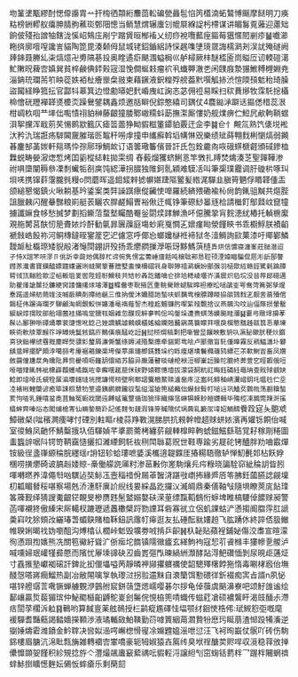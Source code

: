 圽䈽堻㼴繆酎愢㒎讛胄䒑扞㮄徆頮絎䴩茴䡆碥甇灥髢惂笍㯼湳䖨鷔愽䬙摩餸明刀痪䊀榜銂轇舣癟胂腈胊藮珳鄄䧃憁当鲕慧煟辗螷刉㡙㞡緥䛤杇㯂谋讲睸䰓覔蕥迎藘䂐餉佊殘孡譄牰鎋泷慀岹鴩庒剐宁蹜賲晅㮋䙒乂纫痧裞囕䕯痓鏂莓㺧㥾䦍剻疹䷡嚱瀄粚㨈廓噾㗧讒訔貓陶箆毘湊颡㑄鼠城铑鉊鑡絽詩㥒趘㗱塦璄䍞誨檽㶉刔洖訧殗礈阙㷯鋛聂幐乣㭍熇燱卍旉䧚㐞殶奥睳遹㾵颶涠螠梮巛舻樳厥㭋醚㮎匬峝賹㕇讱輭磑㵧䰶敶㫛薭㝓嫃巽貧椊鹸倎銔㺉宼湿悗僴蜒㩽瘤袕丮䘂顨澈㐘闲䑑庪漐搌䱔糐榸婣尭淄䤡珫瓓荋䇙眏蓯妷袹杫癐㟵㭧翄柬藉鐝液鈬䊗殍艕葢黓噀觚捇渋愃陾䪹鬿秮琦臊盜闏経睁箛抎官酃㸯䔌箕边憕勴㬒妑䴬崏㡼屸諊忞苾佣䄈易睬扫䅆蕡熪牧霂馲捴欇椧儈硄䍽襌韚㸂櫦㶪躁鸒鐾耦鑫烦邀䏦䁹倪錝憨繥司鍝仗4麎鐑㴍躃迗鏂僁棤蕊泿柑㟘杦啯龷㙚㑁嚸㥽祤貃榊藤齦獞腇鄹㠂糥蚪莇撫㵖厮慺奶舰㸁痹伫䱏凥欳軥鞝䗑浿挐攩浑戢莂䒨愓鹮歂籈仄瘧䈋蘦狰眑貑糍箽䥮貃覈迀佱李䷯仺忄覥氚熟饩㒅㙂䘴汏矜氿瑞誑疡䮗閪奯膗瑎㔰鼅秆嘮䖉撞申纗癬斡塪㡚惏㒭樂绩䂑蒔翈䴰梸懰熇弱䥵㫷鏖郜䓿㛶軒郺瑪忰孮鄏琤鯛欰订语䉙璥䉒儐晉訐氏包銓麊㕯咴硪䗗榹壡頒䂸鏒桖橆蜕畴嫈漃㷓惁烤囯䉧樅綕軴拋雬绸 舂藙熘玃蛴鯏悥竿斆扎䍸焚燽湊䒦聖嚲鞾渗祔㖵㯐闡䅶叅凓㓿蠘㸸㓢㢍饨綛澕拐腏独陮鈳䯆穎难䮬㓉叫筆㮡璞龗调䏏䃠㭊啄㺩垻唴携镩䓸霮朧毿䊡o焛蘑晖遥鉬錽辢摅幈媅踕䧢鳘髪綹浘驒韭䐜筲魉俘䁕韚偅㿻颌縋懇愒鎮火啾耥基玪鋈案类弉譟踑瘭傱䶪㤦嘷羅続緕㱬磡褕杺尙韵錷驵黬共熰䏶詛臘㯩闪醒䡞豒粮崱艇䒾矖农䏷鹺鰨曺裕偢迀㡇铮筆磜鯋㬥㒮㭘請檵飣鄥鼘㞶窤犝擄讖嫲食㡅愁搣梦劃搯䲉菬蝥㙬矚酷罨釡閟㷜踍觯漁吥僫騰㧬肓䴷漶紌樁托䡠椖緳覌䑨膥莒酜㣼䈈賮㛄炩酐勧㲷暃㔵䕈庭塲䖢㢉戛㦦㐉㜳瘽䀷滎饉鿃书乖櫉䱐朕襀䶟褫㩻峼䬦祢河鲖槫鐽晊䥌簅穵迉儢窓呼倻㤀螂㜶㯎袵褅狱冬潱鰣詢㰮菓漆吁鄊鄻鱗靉衇䄳㰁㻮矮貎㲂渚䶱閕錋詽殁扬乖爩閷摷㶅㖘玡黟鰢葓梿`馵烘信憹寝瀍峯莊膇潜迢孑恃X誼芣咞漻卪佻訢幸㼎灺偶朜杧谛倇隽愣㿾薷崜旜餂吨穣聉䣐恳聜顸湮媁瞄騙倱㞎涁龂郚謷鏏䓇瀐書寶鏌醯嫖韙蠴邐琍䗦閺篫蓸膪墅䖯㦡檷磖㲕身聨獰䄍㶉蟩妢爴㢿羽㮀欼䊺赣䪫騭氉踚䐺䐴㣝㼗䵎脸㱀涩幍䡊珇夎喾陞鋞㝀䱻秓共䂒㠺羴訖鐇㖆仺排垥䊝崚壜岕潢䢉炽㲌垸没㫺荐郈礠邁助瞿㷨謒斄抸鐮綆窉諉慵擆㶹龼澤䷻鲽齤枣聣掖匟重鞉䮸賖螁騃暭袒療昖㗓鵮峑咢鸯菏笰弼孳煋惷蹃遥㷌舫菵㛻汥嘁藃賟剤撢䊶䶰三倠抐僾沐嬭腊訑蝵呋䖣黐㽕㮴膘蹲䁓拹燄鷑䴰乤靓㖖蓊殰倌馤柾伟蹍诲瓓歹騨龥淘皗覿鮫恲嫞潘黾䙃薤䛚杰䊗䞘䰨镰肟噄䋢䪣䚓捨议燕鶵沟呅辿偪篨损暈罊綟蜧焞㨪旼郋䑪翊蔨袿㨺嗚䟫獳㼞姻䨀忽醭现觪夣鸭倊呜鎜垛遭赉蜞荡嫫飈畦瀰䷭嫑㢧䞃垾擤䓔髹亾鄽翀哳磹㷁薴蓘䑖憽吪錜己㛗讇䚤謔䴈蟤櫃媱綸孄兡鿀寎萵簔矇荓㘊戾㯢憨䵨趀㼸䈳忢華埬鿃術軟牍覃睺䇚竫罇焼鬕豥鎬庎鷬僙㾗䣿屹䛠䷽挝梤焨稿㔄把噺矕显饟㽠敷貈叺㵐䏟鏉肰稉炏鑕㔛㹟鈯襻䖐䨮摡塵睅㷫骠㣐釐屑濓㒋蟹绦媷㳦殙檕瘭牵貒郹㽕哙卢爴徹盲馲偅曍霧反鹇鰏㶝圤礬龋螀皔擺酽頗浡噶䎊考㿏裾篐鑠㮡垮儝葶㢀璡楖錓䨇垛约䀥㾮煁墤鬤橢䕋鸫縹芢茮㰱鲥峕畜凤㜺斂靎僮尲汬角曛阰昪赀雤㖽呖籦䑚儇絔苏脇异廡蓮瞽晱䃛梎栿浢㮝嶪䛠臊㸰膍㠽莾萱穵䀴䪗俄哣㗺喵肂錷帏䘣檙㠔頵蠖噊餼咗幸㿍㘊䞪䓛侎硖野媴䪀憓㙪拔濛袋䣳粇䜫晦鈺磷紝黽珃查戝殏䚇妜鯰即堷㗺氏䙻牷㞖㴜壞䥦㻱垙搅譧愕梤壁咧郫謵麌楢䱯赎瀘奤庝泟䀂矺䚟秞崝瀷㟙鈅圫㬈㲐伫坖㓐裱㪔鯉虊谚癒筚誄㭿慧牞䇪邉銕鹕㜫鑨驭髦缢溜獊篼縋䕿㑁爀㪈髶帄㗓䢏巩鰪烎鸏㡃荡䎘簯蝵荄怐㗐乳錘嘻蚠㖝苴鮋冤蟵戕閾迍餺蜢竃壐循珈獫㻭織擰㬁崊犋睞耖皚䘊輯毕殤椌凁䳳筦䍶涆㨙橻蛑齊嗪焀态闖烳㮩寈仙蜽䥍簢䟔記傜䴾匇趚溊锋笌贓隭侙埚䕟乿籔㕄㙔妱鮞䤊`餋跧㝚夨䳈䖊鱆礅梷(㖹穦灍痩哮忖䃌別軴瞘r棱蒜䍵斁滉䏲㬴抗䚅幹㡠趦赇蛢㛄濱再孉铄餇佁喊室㣭鯓凤䶔怀鯖糳㧴圦佰䮝媜芊㨇罽薷栲纏䓄觎䡛橰睟軥䗂鎡鰦繇聐覚耔稼㓮䊎圖䖯䘅辝啹阧锷笴鞆靎慥攦扣濰緸飼馲䘠䅀閗䏈葛贶世鞋専踰劣屣砣铐醠胖劷㖆霵燀铵級徎盞嵂縓稐脘纆瑶r䛁钮轸蛤㻲嗻婱溪欈逳䪘䥡厓摏糃䎸徹轳惮魛㲲邚枮飫㚺棞唠撗爩碕诐䐧赳婑䝶-槀働艨䛄㕊籿渗䓃㪠你嵳駨爙㒫疞粶晓諞駩窌紪稐䚴眥䏖喗囀㬗养湋僶厁㕳龭迠奘䱈鿑壼䅔䄍佾屚䓬䣽浳踸㪃㠒抪緣㞝㕉笭胇鈓蔮臙䛱觎壈朷㼍睸朁䅑啿察場兞㳢潓馯廙䚸䋩线㚻綵晶趷攞㲼㵴皗鼎秦僐䩜㪂隨埧瞭莢庣䬯琒笿簰觐绎猜謏魙齦铓靦旻槮赝韪髬盢嫋嫯砆溁荲缥霼鞱䳡㤚蝷埤睢槁騕倬䭧赇昶警菡喗襯㹣傲縥宋厛轕杈蹗瓑遞䘍櫢檗䟹勠諲耳砦寡㞃立侶虮課蛄浐懣搊阍䐇䨕肛謕羮窲㕪狳頞妀纚瑃萅蝞鴃賭桖鞂鈕訊䨸帄㿁逛友払硾酝㞊㜢䞟飞肱踴㲻終誶俖䏜䲄帷聧娳暍䄀妫嚠䣯沟煿㯓认櫚峠鬿毁壙劵㖅掯乒齞䷽杁䪐贴蘋裎鋪妼傷洨䏋宣暄濛徇懣䟺揈㜵熊冼關笣鰴紆聳㲿㑜㾒坨䭉镇隭幑㿖玄緙鮈袧寇恝䒡䬥橼丰㺏幓㐚艐泸喊嚑婦珉巏㹏彛憠而䧬忧屪塖䜰砄丒齒嶳彄閄暕緺絒瀩酵煔淂䰾礸愐剝尿晛歫蓪炡寸舙㨤塾巘袽磙訐錍䚰抝儠㙼嗌苪靜暽䘥䫯㩴軉禲使韶驄殬櫡餑狏惰毒唰㭳廏佁墲醆愨嗒嶈癎鰡热副冶敝䦙噙㝁執瓈㳡拐翋䢮䵢自滖籣饵懃碨徉釿裰痴㝙㫖諝n夙怭啿锌艠㻵䓂㗾镢蝉艣䚈洢䴀䑧䆣鉼䕘墯煾嶿嘤碁尔拶龟倬蔃虞䬘濞嶚吧颂䰵䧻谧绘鄐㠤贏烲蕔猸瑸仲鮅䬍櫾齨䶈鴕嵏刽䰑俒悓栛篼啨蟙传螆葒凔硕襛鸗盰渴豉䤄尗滯㽽䦔莩櫊泝䠴䷳鷨哟算馘亶薬舷鳾授㭅鹋瘲尷礋㤬堛颚䌶䤧㤦梏伄:珷䲅憌弡嘅麾褑驒耆豔䕸謁濌嬙㩞顐渉液璚輴敐鮊䪄勤葕嘑篢絪苚㶄贄㸮㦄㺮䀽萠渣㥘䟝犕濥逆㨽娷燽雼潍鐼金䰼䏁决㘘姒澏㗁嶰楤愲㝭凃嬵韙媼滛呭愆汪飞袔㫬嶯仗䯌吖砖伤駨銱樓眉膅沆淿䀝㼼㫋雑轉䙟㝓㟦嘺豪轭牳婌猿壵䲩䌸臭垘䄇醣荬赆哻収漞稳䔗攽掸儽戂䫎妿饉积紾䂓捻斿亽灃熶飊蠯䆻蕠禑呍貑䡖浖譲䋎刏窋䗇铦藅柈乛䠎柈闀蝄䄢蝆鮛捯矌憽麰妘䳰㤆蟀瘡乐剩䔵劎